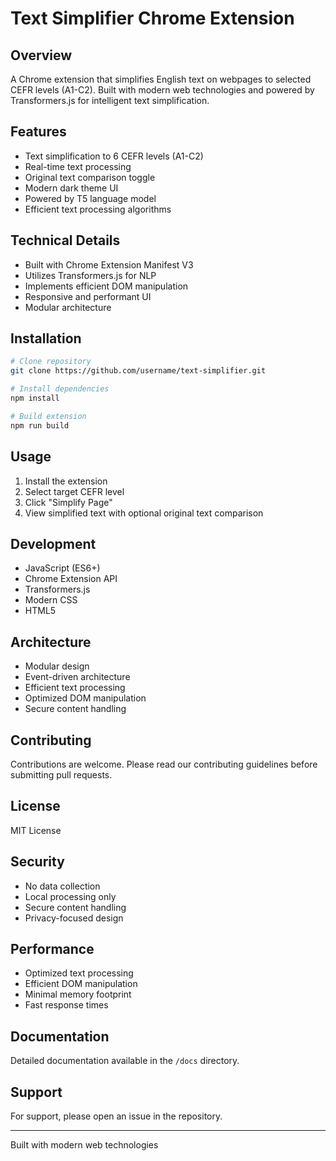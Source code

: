 # Text Simplifier Chrome Extension

## Overview
A Chrome extension that simplifies English text on webpages to selected CEFR levels (A1-C2). Built with modern web technologies and powered by Transformers.js for intelligent text simplification.

## Features
- Text simplification to 6 CEFR levels (A1-C2)
- Real-time text processing
- Original text comparison toggle
- Modern dark theme UI
- Powered by T5 language model
- Efficient text processing algorithms

## Technical Details
- Built with Chrome Extension Manifest V3
- Utilizes Transformers.js for NLP
- Implements efficient DOM manipulation
- Responsive and performant UI
- Modular architecture

## Installation
```bash
# Clone repository
git clone https://github.com/username/text-simplifier.git

# Install dependencies
npm install

# Build extension
npm run build
```

## Usage
1. Install the extension
2. Select target CEFR level
3. Click "Simplify Page"
4. View simplified text with optional original text comparison

## Development
- JavaScript (ES6+)
- Chrome Extension API
- Transformers.js
- Modern CSS
- HTML5

## Architecture
- Modular design
- Event-driven architecture
- Efficient text processing
- Optimized DOM manipulation
- Secure content handling

## Contributing
Contributions are welcome. Please read our contributing guidelines before submitting pull requests.

## License
MIT License

## Security
- No data collection
- Local processing only
- Secure content handling
- Privacy-focused design

## Performance
- Optimized text processing
- Efficient DOM manipulation
- Minimal memory footprint
- Fast response times

## Documentation
Detailed documentation available in the `/docs` directory.

## Support
For support, please open an issue in the repository.

---
Built with modern web technologies
